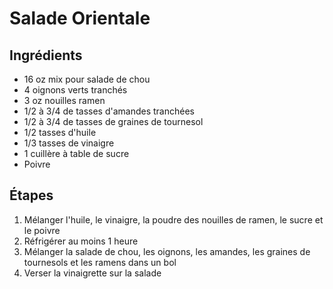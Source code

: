 # Salade Orientale
## Ingrédients
- 16 oz mix pour salade de chou
- 4 oignons verts tranchés
- 3 oz nouilles ramen
- 1/2 à 3/4 de tasses d'amandes tranchées
- 1/2 à 3/4 de tasses de graines de tournesol
- 1/2 tasses d'huile
- 1/3 tasses de vinaigre
- 1 cuillère à table de sucre
- Poivre

## Étapes
1. Mélanger l'huile, le vinaigre, la poudre des nouilles de ramen, le sucre et le poivre
2. Réfrigérer au moins 1 heure
3. Mélanger la salade de chou, les oignons, les amandes, les graines de tournesols et les ramens dans un bol
4. Verser la vinaigrette sur la salade

